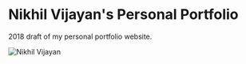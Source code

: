 # Nikhil Vijayan's Personal Portfolio

2018 draft of my personal portfolio website.

![Nikhil Vijayan](https://i.postimg.cc/0yFscfw5/Screen_Shot_2018-09-21_at_22.38.06.png "Nikhil Vijayan")
